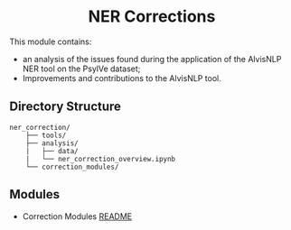 <h1 align="center">NER Corrections</h1>

This module contains:
- an analysis of the issues found during the application of the AlvisNLP NER tool on the PsylVe dataset;
- Improvements and contributions to the AlvisNLP tool.

## Directory Structure

    ner_correction/
        ├── tools/
        ├── analysis/
        |   ├── data/
        |   └── ner_correction_overview.ipynb
        └── correction_modules/

## Modules
- Correction Modules [README](https://github.com/e-lubrini/PsylVe/blob/main/dataset_overview/README.md)